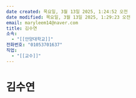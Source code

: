 ```yaml
---
date created: 목요일, 3월 13일 2025, 1:24:52 오전
date modified: 목요일, 3월 13일 2025, 1:29:23 오전
email: maryleem14@naver.com
title: 김수연
소속:
  - "[[안양대학교]]"
전화번호: "01053701637"
직업:
  - "[[교수]]"
---
```


# 김수연
